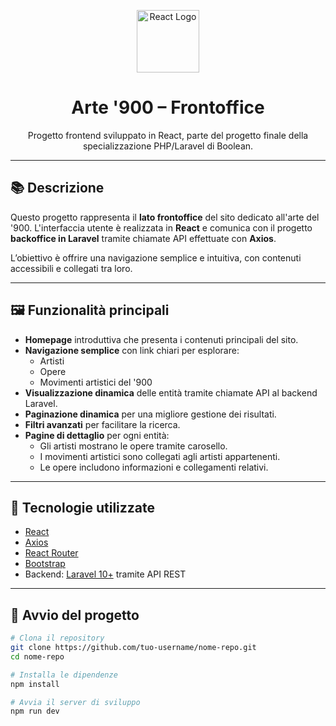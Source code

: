 <p align="center">
  <img src="https://upload.wikimedia.org/wikipedia/commons/a/a7/React-icon.svg" width="100" alt="React Logo" />
</p>

<h1 align="center">Arte '900 – Frontoffice</h1>

<p align="center">
  Progetto frontend sviluppato in React, parte del progetto finale della specializzazione PHP/Laravel di Boolean.
</p>

---

## 📚 Descrizione

Questo progetto rappresenta il **lato frontoffice** del sito dedicato all'arte del '900. L'interfaccia utente è realizzata in **React** e comunica con il progetto **backoffice in Laravel** tramite chiamate API effettuate con **Axios**.

L’obiettivo è offrire una navigazione semplice e intuitiva, con contenuti accessibili e collegati tra loro.

---

## 🖼️ Funzionalità principali

- **Homepage** introduttiva che presenta i contenuti principali del sito.
- **Navigazione semplice** con link chiari per esplorare:
  - Artisti
  - Opere
  - Movimenti artistici del '900
- **Visualizzazione dinamica** delle entità tramite chiamate API al backend Laravel.
- **Paginazione dinamica** per una migliore gestione dei risultati.
- **Filtri avanzati** per facilitare la ricerca.
- **Pagine di dettaglio** per ogni entità:
  - Gli artisti mostrano le opere tramite carosello.
  - I movimenti artistici sono collegati agli artisti appartenenti.
  - Le opere includono informazioni e collegamenti relativi.

---

## 🔗 Tecnologie utilizzate

- [React](https://reactjs.org/)
- [Axios](https://axios-http.com/)
- [React Router](https://reactrouter.com/)
- [Bootstrap](https://getbootstrap.com/)
- Backend: [Laravel 10+](https://laravel.com) tramite API REST

---

## 🚀 Avvio del progetto

```bash
# Clona il repository
git clone https://github.com/tuo-username/nome-repo.git
cd nome-repo

# Installa le dipendenze
npm install

# Avvia il server di sviluppo
npm run dev